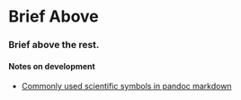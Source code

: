 # Brief Above

### Brief above the rest.

#### Notes on development

- [Commonly used scientific symbols in pandoc markdown](https://gist.github.com/benmarwick/4fb6f222443493e3c864)
